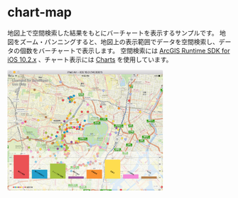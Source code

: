 # chart-map

地図上で空間検索した結果をもとにバーチャートを表示するサンプルです。
地図をズーム・パンニングすると、地図上の表示範囲でデータを空間検索し、データの個数をバーチャートで表示します。
空間検索には [ArcGIS Runtime SDK for iOS 10.2.x](https://developers.arcgis.com/ios/10-2/) 、チャート表示には [Charts](https://github.com/danielgindi/Charts) を使用しています。

<img src="img/chart-map.png" width="350px">
